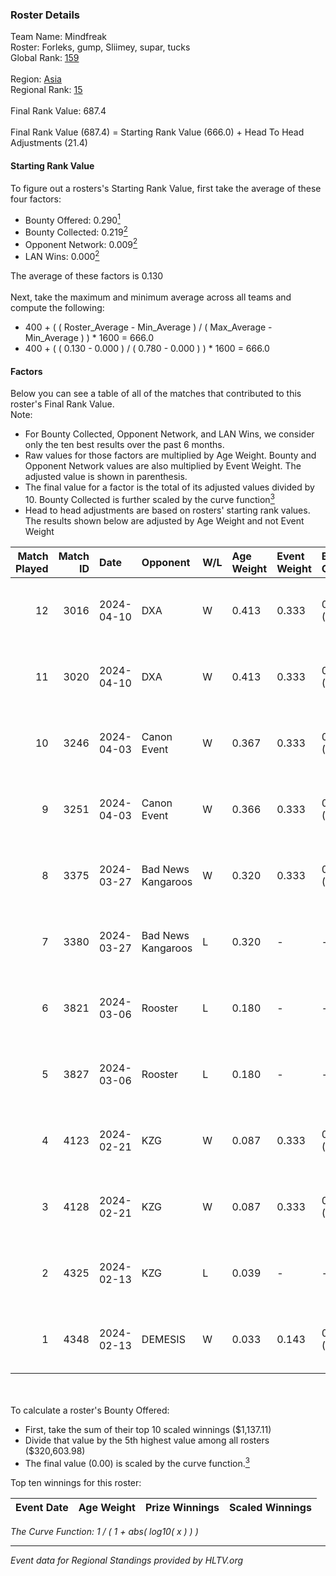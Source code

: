 ### Roster Details<br />
Team Name: Mindfreak<br />
Roster: Forleks, gump, Sliimey, supar, tucks<br />
Global Rank: [159](../standings_global.md)<br />
<br />
Region: [Asia]( ../standings_asia.md)<br />
Regional Rank: [15]( ../standings_asia.md)<br />
<br />
Final Rank Value:  687.4<br />
<br />
Final Rank Value (687.4) = Starting Rank Value (666.0) + Head To Head Adjustments (21.4)<br />

#### Starting Rank Value<br />
To figure out a rosters's Starting Rank Value, first take the average of these four factors:<br />
- Bounty Offered: 0.290[<sup>1</sup>](#table2)
- Bounty Collected: 0.219[<sup>2</sup>](#table1)
- Opponent Network: 0.009[<sup>2</sup>](#table1)
- LAN Wins: 0.000[<sup>2</sup>](#table1)

The average of these factors is 0.130<br />
<br />
Next, take the maximum and minimum average across all teams and compute the following:<br />
- 400 + ( ( Roster_Average - Min_Average ) / ( Max_Average - Min_Average ) ) * 1600 = 666.0
- 400 + ( ( 0.130 - 0.000 ) / ( 0.780 - 0.000 ) ) * 1600 = 666.0


#### Factors<br />
Below you can see a table of all of the matches that contributed to this roster's Final Rank Value.<br />
Note:<br />

- For Bounty Collected, Opponent Network, and LAN Wins, we consider only the ten best results over the past 6 months.
- Raw values for those factors are multiplied by Age Weight. Bounty and Opponent Network values are also multiplied by Event Weight. The adjusted value is shown in parenthesis.
- The final value for a factor is the total of its adjusted values divided by 10. Bounty Collected is further scaled by the curve function[<sup>3</sup>](#curveFunction)
- Head to head adjustments are based on rosters' starting rank values. The results shown below are adjusted by Age Weight and not Event Weight
<span id="table1"></span><br />


| Match Played | Match ID | Date       | Opponent           | W/L | Age Weight | Event Weight | Bounty Collected | Opponent Network | LAN Wins  | H2H Adj. | Roster                               |
| -: | -: | :- | :- | :- | :- | :- | :- | :- | :- | -: | :- |
|           12 |     3016 | 2024-04-10 | DXA                | W   | 0.413      | 0.333        | 0.002 (0.000)    | 0.222 (0.031)    | 0 (0.000) |     6.32 | Forleks, gump, Sliimey, supar, tucks |
|           11 |     3020 | 2024-04-10 | DXA                | W   | 0.413      | 0.333        | 0.002 (0.000)    | 0.222 (0.031)    | 0 (0.000) |     6.55 | Forleks, gump, Sliimey, supar, tucks |
|           10 |     3246 | 2024-04-03 | Canon Event        | W   | 0.367      | 0.333        | 0.000 (0.000)    | 0.000 (0.000)    | 0 (0.000) |     3.16 | Forleks, gump, Sliimey, supar, tucks |
|            9 |     3251 | 2024-04-03 | Canon Event        | W   | 0.366      | 0.333        | 0.000 (0.000)    | 0.000 (0.000)    | 0 (0.000) |     3.24 | Forleks, gump, Sliimey, supar, tucks |
|            8 |     3375 | 2024-03-27 | Bad News Kangaroos | W   | 0.320      | 0.333        | 0.016 (0.002)    | 0.222 (0.024)    | 0 (0.000) |     6.75 | Forleks, gump, Sliimey, supar, tucks |
|            7 |     3380 | 2024-03-27 | Bad News Kangaroos | L   | 0.320      | -            | -                | -                | -         |    -3.37 | Forleks, gump, Sliimey, supar, tucks |
|            6 |     3821 | 2024-03-06 | Rooster            | L   | 0.180      | -            | -                | -                | -         |    -1.94 | Forleks, gump, Sliimey, supar, tucks |
|            5 |     3827 | 2024-03-06 | Rooster            | L   | 0.180      | -            | -                | -                | -         |    -1.97 | Forleks, gump, Sliimey, supar, tucks |
|            4 |     4123 | 2024-02-21 | KZG                | W   | 0.087      | 0.333        | 0.005 (0.000)    | 0.109 (0.003)    | 0 (0.000) |     1.50 | Forleks, gump, Sliimey, supar, tucks |
|            3 |     4128 | 2024-02-21 | KZG                | W   | 0.087      | 0.333        | 0.005 (0.000)    | 0.109 (0.003)    | 0 (0.000) |     1.51 | Forleks, gump, Sliimey, supar, tucks |
|            2 |     4325 | 2024-02-13 | KZG                | L   | 0.039      | -            | -                | -                | -         |    -0.55 | deStiny, gump, Sliimey, supar, tucks |
|            1 |     4348 | 2024-02-13 | DEMESIS            | W   | 0.033      | 0.143        | 0.000 (0.000)    | 0.000 (0.000)    | 0 (0.000) |     0.19 | deStiny, gump, Sliimey, supar, tucks |

<br />
<span id="table2"></span><br />
To calculate a roster's Bounty Offered:<br />

- First, take the sum of their top 10 scaled winnings ($1,137.11)
- Divide that value by the 5th highest value among all rosters ($320,603.98)
- The final value (0.00) is scaled by the curve function.[<sup>3</sup>](#curveFunction)

Top ten winnings for this roster:<br />

| Event Date | Age Weight | Prize Winnings | Scaled Winnings |
| :- | -: | :- | :- |


<span id="curveFunction"></span>_The Curve Function: 1 / ( 1 + abs( log10( x ) ) )_<br />

---
_Event data for Regional Standings provided by HLTV.org_<br />
